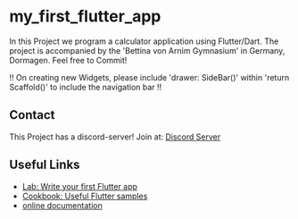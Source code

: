 # my_first_flutter_app

In this Project we program a calculator application using Flutter/Dart.
The project is accompanied by the 'Bettina von Arnim Gymnasium' in Germany, Dormagen.
Feel free to Commit!

!! On creating new Widgets, please include 'drawer: SideBar()' within 'return Scaffold()' to include the navigation bar !!

## Contact

This Project has a discord-server!
Join at: [Discord Server](https://discord.gg/wBHNFZTkJP)

## Useful Links

- [Lab: Write your first Flutter app](https://flutter.dev/docs/get-started/codelab)
- [Cookbook: Useful Flutter samples](https://flutter.dev/docs/cookbook)
- [online documentation](https://flutter.dev/docs)

